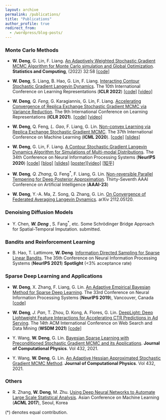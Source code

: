 ```yaml
---
layout: archive
permalink: /publications/
title: "Publications"
author_profile: true
redirect_from:
  - /wordpress/blog-posts/
---
```



### Monte Carlo Methods

* **W. Deng**, G. Lin, F. Liang. [An Adaptively Weighted Stochastic Gradient MCMC Algorithm for Monte Carlo simulation and Global Optimization](https://link.springer.com/epdf/10.1007/s11222-022-10120-3?sharing_token=3D38cUKCcTFwSnC9tCumefe4RwlQNchNByi7wbcMAY5wU6YiY0TlM_GKKke2kamOPjMBvVXx8MgkcpmS8OGmuzOCh2eHt8iYVjbUfb8rmQwWWTeCWeZPq4aH8jFXlvv6zduuChKpiW0iM9BB02fHctPD5gZFj3jBGqfPzBAyIIE%3D). **Statistics and Computing**, (2022) 32:58 [\[code\]](https://github.com/WayneDW/Global-optimization-via-an-adaptively-weighted-stochastic-gradient-MCMC)


* **W. Deng**, S. Liang, B. Hao, G. Lin, F. Liang. [Interacting Contour Stochastic Gradient Langevin Dynamics](https://openreview.net/forum?id=IK9ap6nxXr2). The 10th International Conference on Learning Representations (**ICLR 2022**) [\[code\]](https://github.com/WayneDW/Interacting-Contour-Stochastic-Gradient-Langevin-Dynamics) [\[video\]](https://recorder-v3.slideslive.com/#/share?share=62539&s=f9dd1749-50cd-4bf3-a1d8-d0ebe752bf37)


* **W. Deng**<sup>*</sup>, Q. Feng<sup>*</sup>, G. Karagiannis, G. Lin, F. Liang. [Accelerating Convergence of Replica Exchange Stochastic Gradient MCMC via Variance Reduction](https://openreview.net/pdf?id=iOnhIy-a-0n). The 9th International Conference on Learning Representations (**ICLR 2021**). [\[code\]](https://github.com/WayneDW/Variance_Reduced_Replica_Exchange_SGMCMC) [\[video\]](https://slideslive.com/38954013/accelerating-convergence-of-replica-exchange-stochastic-gradient-mcmc-via-variance-reduction?ref=speaker-30773-latest)

* **W. Deng**, Q. Feng<sup>*</sup>, L. Gao<sup>*</sup>, F. Liang, G. Lin. [Non-convex Learning via Replica Exchange Stochastic Gradient MCMC](https://arxiv.org/pdf/2008.05367.pdf). The 37th International Conference on Machine Learning (**ICML 2020**). [\[code\]](https://github.com/gaoliyao/Replica_Exchange_Stochastic_Gradient_MCMC) [\[slides\]](https://icml.cc/media/Slides/icml/2020/virtual(no-parent)-16-15-00UTC-6023-non-convex_lear.pdf)

* **W. Deng**, G. Lin, F. Liang. [A Contour Stochastic Gradient Langevin Dynamics Algorithm for Simulations of Multi-modal Distributions](https://arxiv.org/pdf/2010.09800.pdf). The 34th Conference on Neural Information Processing Systems (**NeurIPS 2020**) [\[code\]](https://github.com/WayneDW/Contour-Stochastic-Gradient-Langevin-Dynamics) [\[blog\]](https://waynedw.github.io/posts/CSGLD/) [\[slides\]](https://github.com/WayneDW/Contour-Stochastic-Gradient-Langevin-Dynamics/blob/master/figures/slides.pdf) [\[poster\]](https://github.com/WayneDW/Contour-Stochastic-Gradient-Langevin-Dynamics/blob/master/figures/CSGLD_poster.pdf)[\[video\]](https://slideslive.com/38936402/a-contour-stochastic-gradient-langevin-dynamics-algorithm-for-simulations-of-multimodal-distributions) [\[知乎\]](https://zhuanlan.zhihu.com/p/267633636)

* **W. Deng**<sup>*</sup>, Q. Zhang<sup>*</sup>, Q. Feng<sup>*</sup>, F. Liang, G. Lin. [Non-reversible Parallel Tempering for Deep Posterior Approximation](https://icml.cc/virtual/2021/workshop/8373). Thirty-Seventh AAAI Conference on Artificial Intelligence (**AAAI-23**)

* **W. Deng**, Y.-A. Ma, Z. Song, Q. Zhang, G. Lin. [On Convergence of Federated Averaging Langevin Dynamics](https://arxiv.org/pdf/2112.05120.pdf). arXiv 2112.05120.

<!--- * **W. Deng**, Q. Zhang. User-friendly (Some Secret) Sampling Algorithms for Deep Learning. 2021. On progress. -->

<!--- * **W. Deng**<sup>*</sup>, Y. Ma<sup>*</sup>, Z. Song<sup>*</sup>, G. Lin. On the Convergence of Some Distributed Sampling Algorithms. 2021. On progress -->

<!---  [\[video\]](https://nips.cc/virtual/2020/public/poster_b5b8c484824d8a06f4f3d570bc420313.html)  -->

### Denoising Diffusion Models

* Y. Chen<sup>*</sup>, **W. Deng** <sup>*</sup>, S. Fang<sup>*</sup>, etc. Some Schrödinger Bridge Approach for Spatial-Temporal Imputation. submitted.

### Bandits and Reinforcement Learning

* B. Hao, T. Lattimore, **W. Deng**. [Information Directed Sampling for Sparse Linear Bandits](https://arxiv.org/abs/2105.14267). The 35th Conference on Neural Information Processing Systems (**NeurIPS 2021**) **Spotlight** (<3% acceptance rate)

### Sparse Deep Learning and Applications

* **W. Deng**, X. Zhang, F. Liang, G. Lin. [An Adaptive Empirical Bayesian Method for Sparse Deep Learning](https://arxiv.org/pdf/1910.10791.pdf). The 33rd Conference on Neural Information Processing Systems (**NeurIPS 2019**), Vancouver, Canada [\[code\]](https://github.com/WayneDW/Bayesian-Sparse-Deep-Learning)

* **W. Deng**<sup>*</sup>, J. Pan<sup>*</sup>, T. Zhou, D. Kong, A. Flores, G. Lin. [DeepLight: Deep Lightweight Feature Interactions for Accelerating CTR Predictions in Ad Serving](https://arxiv.org/pdf/2002.06987.pdf). The 14th ACM International Conference on Web Search and Data Mining (**WSDM 2021**) [\[code\]](https://github.com/WayneDW/DeepLight_Deep-Lightweight-Feature-Interactions)

* Y. Wang, **W. Deng**, G. Lin. [Bayesian Sparse Learning with Preconditioned Stochastic Gradient MCMC and its Applications](https://www.sciencedirect.com/science/article/pii/S0021999121000267?dgcid=coauthor). **Journal of Computational Physics**. Vol 432, 2021.

* Y. Wang, **W. Deng**, G. Lin. [An Adaptive Hessian Approximated Stochastic Gradient MCMC Method](https://www.sciencedirect.com/science/article/pii/S0021999121000425?dgcid=coauthor). **Journal of Computational Physics**. Vol 432, 2021.

### Others

* R. Zhang, **W. Deng**, M. Zhu. [Using Deep Neural Networks to Automate Large Scale Statistical Analysis](https://arxiv.org/pdf/1708.03027.pdf). Asian Conference on Machine Learning (**ACML 2017**), Seoul, Korea





(*) denotes equal contribution.

